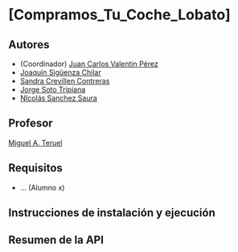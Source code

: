 # [Compramos_Tu_Coche_Lobato]
[//]: # (Incluid aquí la descripción de vuestra aplicación. Por cierto, así se ponen comentarios en Markdown)

## Autores

* (Coordinador) [Juan Carlos Valentin Pérez](https://github.com/alumno1)
* [Joaquín Sigüenza Chilar](https://github.com/Ximsig)
* [Sandra Crevillen Contreras](https://github.com/alumno3)
* [Jorge Soto Tripiana](https://github.com/alumno4)
* [NIcolás Sanchez Saura](https://github.com/alumno5)

## Profesor
[Miguel A. Teruel](https://github.com/materuel-ua)

## Requisitos
[//]: # (Indicad aquí los requisitos de vuestra aplicación, así como el alumno responsable de cada uno de ellos)
* ... (Alumno x)

## Instrucciones de instalación y ejecución
[//]: # (Indicad aquí qué habría que hacer para ejecutar vuestra aplicación)

## Resumen de la API
[//]: # (Cuando tengáis la API, añadiréis aquí la descripción de las diferentes llamadas.)
[//]: # (Para la evaluación por pares, indicaréis aquí las diferentes opciones de vuestro menú textual, especificando para qué sirve cada una de ellas)
